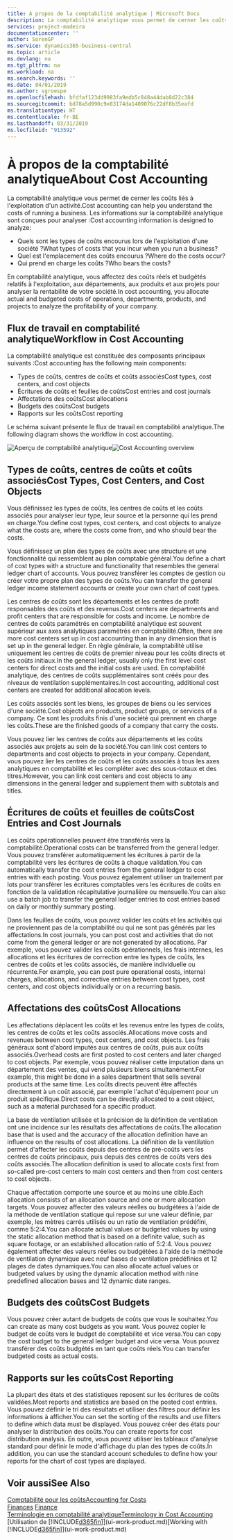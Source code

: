 ```yaml
---
title: À propos de la comptabilité analytique | Microsoft Docs
description: La comptabilité analytique vous permet de cerner les coûts liés à l'exploitation d'un activié.
services: project-madeira
documentationcenter: ''
author: SorenGP
ms.service: dynamics365-business-central
ms.topic: article
ms.devlang: na
ms.tgt_pltfrm: na
ms.workload: na
ms.search.keywords: ''
ms.date: 04/01/2019
ms.author: sgroespe
ms.openlocfilehash: bfdfaf123dd9983fa9edb5c848a44dab8d22c384
ms.sourcegitcommit: bd78a5d990c9e83174da1409076c22df8b35eafd
ms.translationtype: HT
ms.contentlocale: fr-BE
ms.lasthandoff: 03/31/2019
ms.locfileid: "913592"
---
```

# <a name="about-cost-accounting"></a><span data-ttu-id="39b7d-103">À propos de la comptabilité analytique</span><span class="sxs-lookup"><span data-stu-id="39b7d-103">About Cost Accounting</span></span>
<span data-ttu-id="39b7d-104">La comptabilité analytique vous permet de cerner les coûts liés à l'exploitation d'un activité.</span><span class="sxs-lookup"><span data-stu-id="39b7d-104">Cost accounting can help you understand the costs of running a business.</span></span> <span data-ttu-id="39b7d-105">Les informations sur la comptabilité analytique sont conçues pour analyser :</span><span class="sxs-lookup"><span data-stu-id="39b7d-105">Cost accounting information is designed to analyze:</span></span>  

-   <span data-ttu-id="39b7d-106">Quels sont les types de coûts encourus lors de l'exploitation d'une société ?</span><span class="sxs-lookup"><span data-stu-id="39b7d-106">What types of costs that you incur when you run a business?</span></span>  
-   <span data-ttu-id="39b7d-107">Quel est l'emplacement des coûts encourus ?</span><span class="sxs-lookup"><span data-stu-id="39b7d-107">Where do the costs occur?</span></span>  
-   <span data-ttu-id="39b7d-108">Qui prend en charge les coûts ?</span><span class="sxs-lookup"><span data-stu-id="39b7d-108">Who bears the costs?</span></span>  

<span data-ttu-id="39b7d-109">En comptabilité analytique, vous affectez des coûts réels et budgétés relatifs à l'exploitation, aux départements, aux produits et aux projets pour analyser la rentabilité de votre société.</span><span class="sxs-lookup"><span data-stu-id="39b7d-109">In cost accounting, you allocate actual and budgeted costs of operations, departments, products, and projects to analyze the profitability of your company.</span></span>  

## <a name="workflow-in-cost-accounting"></a><span data-ttu-id="39b7d-110">Flux de travail en comptabilité analytique</span><span class="sxs-lookup"><span data-stu-id="39b7d-110">Workflow in Cost Accounting</span></span>  
<span data-ttu-id="39b7d-111">La comptabilité analytique est constituée des composants principaux suivants :</span><span class="sxs-lookup"><span data-stu-id="39b7d-111">Cost accounting has the following main components:</span></span>  

-   <span data-ttu-id="39b7d-112">Types de coûts, centres de coûts et coûts associés</span><span class="sxs-lookup"><span data-stu-id="39b7d-112">Cost types, cost centers, and cost objects</span></span>  
-   <span data-ttu-id="39b7d-113">Écritures de coûts et feuilles de coûts</span><span class="sxs-lookup"><span data-stu-id="39b7d-113">Cost entries and cost journals</span></span>  
-   <span data-ttu-id="39b7d-114">Affectations des coûts</span><span class="sxs-lookup"><span data-stu-id="39b7d-114">Cost allocations</span></span>  
-   <span data-ttu-id="39b7d-115">Budgets des coûts</span><span class="sxs-lookup"><span data-stu-id="39b7d-115">Cost budgets</span></span>
-   <span data-ttu-id="39b7d-116">Rapports sur les coûts</span><span class="sxs-lookup"><span data-stu-id="39b7d-116">Cost reporting</span></span>  

<span data-ttu-id="39b7d-117">Le schéma suivant présente le flux de travail en comptabilité analytique.</span><span class="sxs-lookup"><span data-stu-id="39b7d-117">The following diagram shows the workflow in cost accounting.</span></span>  

<span data-ttu-id="39b7d-118">![Aperçu de comptabilité analytique](media/costaccountingoverview.png "CostAccountingOverview")</span><span class="sxs-lookup"><span data-stu-id="39b7d-118">![Cost Accounting overview](media/costaccountingoverview.png "CostAccountingOverview")</span></span>  

## <a name="cost-types-cost-centers-and-cost-objects"></a><span data-ttu-id="39b7d-119">Types de coûts, centres de coûts et coûts associés</span><span class="sxs-lookup"><span data-stu-id="39b7d-119">Cost Types, Cost Centers, and Cost Objects</span></span>  
<span data-ttu-id="39b7d-120">Vous définissez les types de coûts, les centres de coûts et les coûts associés pour analyser leur type, leur source et la personne qui les prend en charge.</span><span class="sxs-lookup"><span data-stu-id="39b7d-120">You define cost types, cost centers, and cost objects to analyze what the costs are, where the costs come from, and who should bear the costs.</span></span>  

<span data-ttu-id="39b7d-121">Vous définissez un plan des types de coûts avec une structure et une fonctionnalité qui ressemblent au plan comptable général.</span><span class="sxs-lookup"><span data-stu-id="39b7d-121">You define a chart of cost types with a structure and functionality that resembles the general ledger chart of accounts.</span></span> <span data-ttu-id="39b7d-122">Vous pouvez transférer les comptes de gestion ou créer votre propre plan des types de coûts.</span><span class="sxs-lookup"><span data-stu-id="39b7d-122">You can transfer the general ledger income statement accounts or create your own chart of cost types.</span></span>  

<span data-ttu-id="39b7d-123">Les centres de coûts sont les départements et les centres de profit responsables des coûts et des revenus.</span><span class="sxs-lookup"><span data-stu-id="39b7d-123">Cost centers are departments and profit centers that are responsible for costs and income.</span></span> <span data-ttu-id="39b7d-124">Le nombre de centres de coûts paramétrés en comptabilité analytique est souvent supérieur aux axes analytiques paramétrés en comptabilité.</span><span class="sxs-lookup"><span data-stu-id="39b7d-124">Often, there are more cost centers set up in cost accounting than in any dimension that is set up in the general ledger.</span></span> <span data-ttu-id="39b7d-125">En règle générale, la comptabilité utilise uniquement les centres de coûts de premier niveau pour les coûts directs et les coûts initiaux.</span><span class="sxs-lookup"><span data-stu-id="39b7d-125">In the general ledger, usually only the first level cost centers for direct costs and the initial costs are used.</span></span> <span data-ttu-id="39b7d-126">En comptabilité analytique, des centres de coûts supplémentaires sont créés pour des niveaux de ventilation supplémentaires.</span><span class="sxs-lookup"><span data-stu-id="39b7d-126">In cost accounting, additional cost centers are created for additional allocation levels.</span></span>  

<span data-ttu-id="39b7d-127">Les coûts associés sont les biens, les groupes de biens ou les services d'une société.</span><span class="sxs-lookup"><span data-stu-id="39b7d-127">Cost objects are products, product groups, or services of a company.</span></span> <span data-ttu-id="39b7d-128">Ce sont les produits finis d'une société qui prennent en charge les coûts.</span><span class="sxs-lookup"><span data-stu-id="39b7d-128">These are the finished goods of a company that carry the costs.</span></span>  

<span data-ttu-id="39b7d-129">Vous pouvez lier les centres de coûts aux départements et les coûts associés aux projets au sein de la société.</span><span class="sxs-lookup"><span data-stu-id="39b7d-129">You can link cost centers to departments and cost objects to projects in your company.</span></span> <span data-ttu-id="39b7d-130">Cependant, vous pouvez lier les centres de coûts et les coûts associés à tous les axes analytiques en comptabilité et les compléter avec des sous-totaux et des titres.</span><span class="sxs-lookup"><span data-stu-id="39b7d-130">However, you can link cost centers and cost objects to any dimensions in the general ledger and supplement them with subtotals and titles.</span></span>  

## <a name="cost-entries-and-cost-journals"></a><span data-ttu-id="39b7d-131">Écritures de coûts et feuilles de coûts</span><span class="sxs-lookup"><span data-stu-id="39b7d-131">Cost Entries and Cost Journals</span></span>  
<span data-ttu-id="39b7d-132">Les coûts opérationnelles peuvent être transférés vers la comptabilité.</span><span class="sxs-lookup"><span data-stu-id="39b7d-132">Operational costs can be transferred from the general ledger.</span></span> <span data-ttu-id="39b7d-133">Vous pouvez transférer automatiquement les écritures à partir de la comptabilité vers les écritures de coûts à chaque validation.</span><span class="sxs-lookup"><span data-stu-id="39b7d-133">You can automatically transfer the cost entries from the general ledger to cost entries with each posting.</span></span> <span data-ttu-id="39b7d-134">Vous pouvez également utiliser un traitement par lots pour transférer les écritures comptables vers les écritures de coûts en fonction de la validation récapitulative journalière ou mensuelle.</span><span class="sxs-lookup"><span data-stu-id="39b7d-134">You can also use a batch job to transfer the general ledger entries to cost entries based on daily or monthly summary posting.</span></span>  

<span data-ttu-id="39b7d-135">Dans les feuilles de coûts, vous pouvez valider les coûts et les activités qui ne proviennent pas de la comptabilité ou qui ne sont pas générés par les affectations.</span><span class="sxs-lookup"><span data-stu-id="39b7d-135">In cost journals, you can post cost and activities that do not come from the general ledger or are not generated by allocations.</span></span> <span data-ttu-id="39b7d-136">Par exemple, vous pouvez valider les coûts opérationnels, les frais internes, les allocations et les écritures de correction entre les types de coûts, les centres de coûts et les coûts associés, de manière individuelle ou récurrente.</span><span class="sxs-lookup"><span data-stu-id="39b7d-136">For example, you can post pure operational costs, internal charges, allocations, and corrective entries between cost types, cost centers, and cost objects individually or on a recurring basis.</span></span>  

## <a name="cost-allocations"></a><span data-ttu-id="39b7d-137">Affectations des coûts</span><span class="sxs-lookup"><span data-stu-id="39b7d-137">Cost Allocations</span></span>  
<span data-ttu-id="39b7d-138">Les affectations déplacent les coûts et les revenus entre les types de coûts, les centres de coûts et les coûts associés.</span><span class="sxs-lookup"><span data-stu-id="39b7d-138">Allocations move costs and revenues between cost types, cost centers, and cost objects.</span></span> <span data-ttu-id="39b7d-139">Les frais généraux sont d'abord imputés aux centres de coûts, puis aux coûts associés.</span><span class="sxs-lookup"><span data-stu-id="39b7d-139">Overhead costs are first posted to cost centers and later charged to cost objects.</span></span> <span data-ttu-id="39b7d-140">Par exemple, vous pouvez réaliser cette imputation dans un département des ventes, qui vend plusieurs biens simultanément.</span><span class="sxs-lookup"><span data-stu-id="39b7d-140">For example, this might be done in a sales department that sells several products at the same time.</span></span> <span data-ttu-id="39b7d-141">Les coûts directs peuvent être affectés directement à un coût associé, par exemple l'achat d'équipement pour un produit spécifique.</span><span class="sxs-lookup"><span data-stu-id="39b7d-141">Direct costs can be directly allocated to a cost object, such as a material purchased for a specific product.</span></span>  

<span data-ttu-id="39b7d-142">La base de ventilation utilisée et la précision de la définition de ventilation ont une incidence sur les résultats des affectations de coûts.</span><span class="sxs-lookup"><span data-stu-id="39b7d-142">The allocation base that is used and the accuracy of the allocation definition have an influence on the results of cost allocations.</span></span> <span data-ttu-id="39b7d-143">La définition de la ventilation permet d'affecter les coûts depuis des centres de pré-coûts vers les centres de coûts principaux, puis depuis des centres de coûts vers des coûts associés.</span><span class="sxs-lookup"><span data-stu-id="39b7d-143">The allocation definition is used to allocate costs first from so-called pre-cost centers to main cost centers and then from cost centers to cost objects.</span></span>  

<span data-ttu-id="39b7d-144">Chaque affectation comporte une source et au moins une cible.</span><span class="sxs-lookup"><span data-stu-id="39b7d-144">Each allocation consists of an allocation source and one or more allocation targets.</span></span> <span data-ttu-id="39b7d-145">Vous pouvez affecter des valeurs réelles ou budgétées à l'aide de la méthode de ventilation statique qui repose sur une valeur définie, par exemple, les mètres carrés utilisés ou un ratio de ventilation prédéfini, comme 5:2:4.</span><span class="sxs-lookup"><span data-stu-id="39b7d-145">You can allocate actual values or budgeted values by using the static allocation method that is based on a definite value, such as square footage, or an established allocation ratio of 5:2:4.</span></span> <span data-ttu-id="39b7d-146">Vous pouvez également affecter des valeurs réelles ou budgétées à l'aide de la méthode de ventilation dynamique avec neuf bases de ventilation prédéfinies et 12 plages de dates dynamiques.</span><span class="sxs-lookup"><span data-stu-id="39b7d-146">You can also allocate actual values or budgeted values by using the dynamic allocation method with nine predefined allocation bases and 12 dynamic date ranges.</span></span>  

## <a name="cost-budgets"></a><span data-ttu-id="39b7d-147">Budgets des coûts</span><span class="sxs-lookup"><span data-stu-id="39b7d-147">Cost Budgets</span></span>  
<span data-ttu-id="39b7d-148">Vous pouvez créer autant de budgets de coûts que vous le souhaitez.</span><span class="sxs-lookup"><span data-stu-id="39b7d-148">You can create as many cost budgets as you want.</span></span> <span data-ttu-id="39b7d-149">Vous pouvez copier le budget de coûts vers le budget de comptabilité et vice versa.</span><span class="sxs-lookup"><span data-stu-id="39b7d-149">You can copy the cost budget to the general ledger budget and vice versa.</span></span> <span data-ttu-id="39b7d-150">Vous pouvez transférer des coûts budgétés en tant que coûts réels.</span><span class="sxs-lookup"><span data-stu-id="39b7d-150">You can transfer budgeted costs as actual costs.</span></span>  

## <a name="cost-reporting"></a><span data-ttu-id="39b7d-151">Rapports sur les coûts</span><span class="sxs-lookup"><span data-stu-id="39b7d-151">Cost Reporting</span></span>  
<span data-ttu-id="39b7d-152">La plupart des états et des statistiques reposent sur les écritures de coûts validées.</span><span class="sxs-lookup"><span data-stu-id="39b7d-152">Most reports and statistics are based on the posted cost entries.</span></span> <span data-ttu-id="39b7d-153">Vous pouvez définir le tri des résultats et utiliser des filtres pour définir les informations à afficher.</span><span class="sxs-lookup"><span data-stu-id="39b7d-153">You can set the sorting of the results and use filters to define which data must be displayed.</span></span> <span data-ttu-id="39b7d-154">Vous pouvez créer des états pour analyser la distribution des coûts.</span><span class="sxs-lookup"><span data-stu-id="39b7d-154">You can create reports for cost distribution analysis.</span></span> <span data-ttu-id="39b7d-155">En outre, vous pouvez utiliser les tableaux d'analyse standard pour définir le mode d'affichage du plan des types de coûts.</span><span class="sxs-lookup"><span data-stu-id="39b7d-155">In addition, you can use the standard account schedules to define how your reports for the chart of cost types are displayed.</span></span>  

## <a name="see-also"></a><span data-ttu-id="39b7d-156">Voir aussi</span><span class="sxs-lookup"><span data-stu-id="39b7d-156">See Also</span></span>  
 [<span data-ttu-id="39b7d-157">Comptabilité pour les coûts</span><span class="sxs-lookup"><span data-stu-id="39b7d-157">Accounting for Costs</span></span>](finance-manage-cost-accounting.md)  
 <span data-ttu-id="39b7d-158">[Finances](finance.md) </span><span class="sxs-lookup"><span data-stu-id="39b7d-158">[Finance](finance.md) </span></span>  
 [<span data-ttu-id="39b7d-159">Terminologie en comptabilité analytique</span><span class="sxs-lookup"><span data-stu-id="39b7d-159">Terminology in Cost Accounting</span></span>](finance-terminology-in-cost-accounting.md)  
 <span data-ttu-id="39b7d-160">[Utilisation de [!INCLUDE[d365fin](includes/d365fin_md.md)]](ui-work-product.md)</span><span class="sxs-lookup"><span data-stu-id="39b7d-160">[Working with [!INCLUDE[d365fin](includes/d365fin_md.md)]](ui-work-product.md)</span></span>
